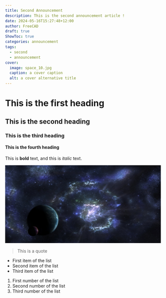 ```yaml
---
title: Second Announcement
description: This is the second announcement article !
date: 2024-05-16T15:27:48+12:00
author: FreeCAD
draft: true
ShowToc: true
categories: announcement
tags:
  - second
  - announcement
cover:
  image: space_10.jpg
  caption: a cover caption
  alt: a cover alternative title
---
```


# This is the first heading

## This is the second heading

### This is the third heading

#### This is the fourth heading

This is **bold** text, and this is *italic* text.

![Image alternative text](space_10.jpg "This is an image title")

> This is a quote

- First item of the list
- Second item of the list
- Third item of the list

1. First number of the list
2. Second number of the list
3. Third number of the list
